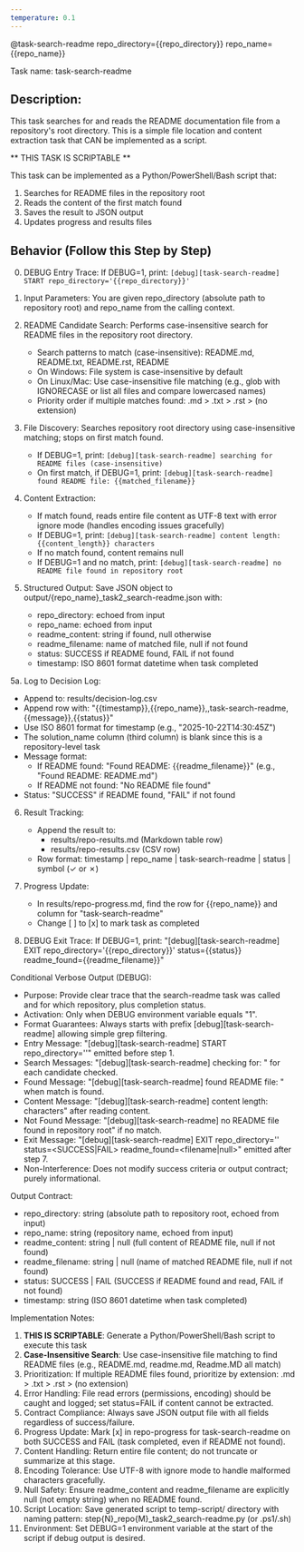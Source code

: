 ```yaml
---
temperature: 0.1
---
```


@task-search-readme repo_directory={{repo_directory}} repo_name={{repo_name}}

Task name: task-search-readme

## Description:
This task searches for and reads the README documentation file from a repository's root directory. This is a simple file location and content extraction task that CAN be implemented as a script.

** THIS TASK IS SCRIPTABLE **

This task can be implemented as a Python/PowerShell/Bash script that:
1. Searches for README files in the repository root
2. Reads the content of the first match found
3. Saves the result to JSON output
4. Updates progress and results files

## Behavior (Follow this Step by Step)
0. DEBUG Entry Trace: If DEBUG=1, print: `[debug][task-search-readme] START repo_directory='{{repo_directory}}'`

1. Input Parameters: You are given repo_directory (absolute path to repository root) and repo_name from the calling context.

2. README Candidate Search: Performs case-insensitive search for README files in the repository root directory.
   - Search patterns to match (case-insensitive): README.md, README.txt, README.rst, README
   - On Windows: File system is case-insensitive by default
   - On Linux/Mac: Use case-insensitive file matching (e.g., glob with IGNORECASE or list all files and compare lowercased names)
   - Priority order if multiple matches found: .md > .txt > .rst > (no extension)

3. File Discovery: Searches repository root directory using case-insensitive matching; stops on first match found.
   - If DEBUG=1, print: `[debug][task-search-readme] searching for README files (case-insensitive)`
   - On first match, if DEBUG=1, print: `[debug][task-search-readme] found README file: {{matched_filename}}`

4. Content Extraction: 
   - If match found, reads entire file content as UTF-8 text with error ignore mode (handles encoding issues gracefully)
   - If DEBUG=1, print: `[debug][task-search-readme] content length: {{content_length}} characters`
   - If no match found, content remains null
   - If DEBUG=1 and no match, print: `[debug][task-search-readme] no README file found in repository root`

5. Structured Output: Save JSON object to output/{repo_name}_task2_search-readme.json with:
   - repo_directory: echoed from input
   - repo_name: echoed from input
   - readme_content: string if found, null otherwise
   - readme_filename: name of matched file, null if not found
   - status: SUCCESS if README found, FAIL if not found
   - timestamp: ISO 8601 format datetime when task completed

5a. Log to Decision Log:
   - Append to: results/decision-log.csv
   - Append row with: "{{timestamp}},{{repo_name}},,task-search-readme,{{message}},{{status}}"
   - Use ISO 8601 format for timestamp (e.g., "2025-10-22T14:30:45Z")
   - The solution_name column (third column) is blank since this is a repository-level task
   - Message format:
     * If README found: "Found README: {{readme_filename}}" (e.g., "Found README: README.md")
     * If README not found: "No README file found"
   - Status: "SUCCESS" if README found, "FAIL" if not found

6. Result Tracking:
   - Append the result to:
     - results/repo-results.md (Markdown table row)
     - results/repo-results.csv (CSV row)
   - Row format: timestamp | repo_name | task-search-readme | status | symbol (✓ or ✗)

7. Progress Update:
   - In results/repo-progress.md, find the row for {{repo_name}} and column for "task-search-readme"
   - Change [ ] to [x] to mark task as completed

8. DEBUG Exit Trace: If DEBUG=1, print:
   "[debug][task-search-readme] EXIT repo_directory='{{repo_directory}}' status={{status}} readme_found={{readme_filename}}"

Conditional Verbose Output (DEBUG):
- Purpose: Provide clear trace that the search-readme task was called and for which repository, plus completion status.
- Activation: Only when DEBUG environment variable equals "1".
- Format Guarantees: Always starts with prefix [debug][task-search-readme] allowing simple grep filtering.
- Entry Message: "[debug][task-search-readme] START repo_directory='<path>'" emitted before step 1.
- Search Messages: "[debug][task-search-readme] checking for: <filename>" for each candidate checked.
- Found Message: "[debug][task-search-readme] found README file: <filename>" when match is found.
- Content Message: "[debug][task-search-readme] content length: <N> characters" after reading content.
- Not Found Message: "[debug][task-search-readme] no README file found in repository root" if no match.
- Exit Message: "[debug][task-search-readme] EXIT repo_directory='<path>' status=<SUCCESS|FAIL> readme_found=<filename|null>" emitted after step 7.
- Non-Interference: Does not modify success criteria or output contract; purely informational.

Output Contract:
- repo_directory: string (absolute path to repository root, echoed from input)
- repo_name: string (repository name, echoed from input)
- readme_content: string | null (full content of README file, null if not found)
- readme_filename: string | null (name of matched README file, null if not found)
- status: SUCCESS | FAIL (SUCCESS if README found and read, FAIL if not found)
- timestamp: string (ISO 8601 datetime when task completed)

Implementation Notes:
1. **THIS IS SCRIPTABLE**: Generate a Python/PowerShell/Bash script to execute this task
2. **Case-Insensitive Search**: Use case-insensitive file matching to find README files (e.g., README.md, readme.md, Readme.MD all match)
3. Prioritization: If multiple README files found, prioritize by extension: .md > .txt > .rst > (no extension)
4. Error Handling: File read errors (permissions, encoding) should be caught and logged; set status=FAIL if content cannot be extracted.
5. Contract Compliance: Always save JSON output file with all fields regardless of success/failure.
6. Progress Update: Mark [x] in repo-progress for task-search-readme on both SUCCESS and FAIL (task completed, even if README not found).
7. Content Handling: Return entire file content; do not truncate or summarize at this stage.
8. Encoding Tolerance: Use UTF-8 with ignore mode to handle malformed characters gracefully.
9. Null Safety: Ensure readme_content and readme_filename are explicitly null (not empty string) when no README found.
10. Script Location: Save generated script to temp-script/ directory with naming pattern: step{N}_repo{M}_task2_search-readme.py (or .ps1/.sh)
11. Environment: Set DEBUG=1 environment variable at the start of the script if debug output is desired.